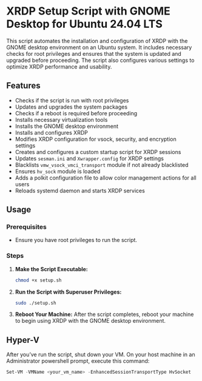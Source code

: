 # XRDP Setup Script with GNOME Desktop for Ubuntu 24.04 LTS

This script automates the installation and configuration of XRDP with the GNOME desktop environment on an Ubuntu system. It includes necessary checks for root privileges and ensures that the system is updated and upgraded before proceeding. The script also configures various settings to optimize XRDP performance and usability.

## Features

- Checks if the script is run with root privileges
- Updates and upgrades the system packages
- Checks if a reboot is required before proceeding
- Installs necessary virtualization tools
- Installs the GNOME desktop environment
- Installs and configures XRDP
- Modifies XRDP configuration for vsock, security, and encryption settings
- Creates and configures a custom startup script for XRDP sessions
- Updates `sesman.ini` and `Xwrapper.config` for XRDP settings
- Blacklists `vmw_vsock_vmci_transport` module if not already blacklisted
- Ensures `hv_sock` module is loaded
- Adds a polkit configuration file to allow color management actions for all users
- Reloads systemd daemon and starts XRDP services

## Usage

### Prerequisites

- Ensure you have root privileges to run the script.

### Steps

1. **Make the Script Executable:**

   ```sh
   chmod +x setup.sh
   ```

2. **Run the Script with Superuser Privileges:**

   ```sh
   sudo ./setup.sh
   ```

3. **Reboot Your Machine:**
   After the script completes, reboot your machine to begin using XRDP with the GNOME desktop environment.

## Hyper-V

After you’ve run the script, shut down your VM. On your host machine in an Administrator powershell prompt, execute this command:

```powershell
Set-VM -VMName <your_vm_name> -EnhancedSessionTransportType HvSocket
```
